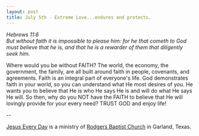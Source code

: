 ```yaml
---
layout: post
title: July 5th - Extreme Love...endures and protects.
---
```


_Hebrews 11:6  
But without faith it is impossible to please him: for he that cometh
to God must believe that he is, and that he is a rewarder of them that
diligently seek him._

Where would you be without FAITH? The world, the economy, the
government, the family, are all built around faith in people,
covenants, and agreements. Faith is an integral part of everyone's
life. God demonstrates faith in your world, so you can understand
what He most desires of you. He wants you to believe that He is who
He says He is and will do what He says He will. So then, why do you
NOT have the FAITH to believe that He will lovingly provide for your
every need? TRUST GOD and enjoy life!

 --

<a href=http://jesuseveryday.net>Jesus Every Day</a> is a ministry of <a href=http://rodgersbaptist.net>Rodgers Baptist Church</a> in Garland, Texas.
